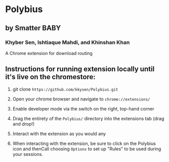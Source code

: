 # Polybius
## by Smatter BABY
### Khyber Sen, Ishtiaque Mahdi, and Khinshan Khan
A Chrome extension for download routing

## Instructions for running extension locally until it's live on the chromestore:
1. git clone `https://github.com/kkysen/Polybius.git`
2. Open your chrome browser and navigate to `chrome://extensions/`
3. Enable developer mode via the switch on the right, top-hand corner
4. Drag the entirety of the `Polybius/` directory into the extensions tab (drag and drop!)
5. Interact with the extension as you would any

6. When interacting with the extension, be sure to click on the Polybius icon and thenCall choosing `Options` to set up "Rules" to be used during your sessions.

